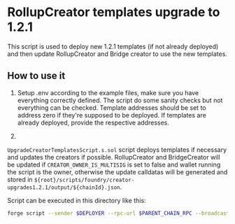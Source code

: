 # RollupCreator templates upgrade to 1.2.1
This script is used to deploy new 1.2.1 templates (if not already deployed) and then update RollupCreator and Bridge creator to use the new templates.

## How to use it

1. Setup .env according to the example files, make sure you have everything correctly defined. The script do some sanity checks but not everything can be checked. Template addresses should be set to address zero if they're supposed to be deployed. If templates are already deployed, provide the respective addresses.

2. 
`UpgradeCreatorTemplatesScript.s.sol` script deploys templates if necessary and updates the creators if possible. RollupCreator and BridgeCreator will be updated if `CREATOR_OWNER_IS_MULTISIG` is set to false and wallet running the script is the owner, otherwise the update calldatas will be generated and stored in `${root}/scripts/foundry/creator-upgrades1.2.1/output/${chainId}.json`.

Script can be executed in this directory like this:
```bash
forge script --sender $DEPLOYER --rpc-url $PARENT_CHAIN_RPC --broadcast --slow ./UpgradeCreatorTemplatesScript.s.sol -vvv --verify --skip-simulation
```
